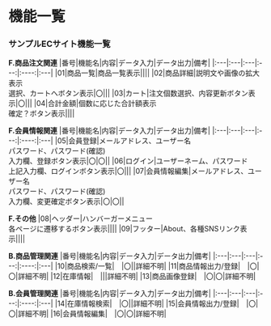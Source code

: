 # 機能一覧
### サンプルECサイト機能一覧

**F.商品注文関連**
|番号|機能名|内容|データ入力|データ出力|備考|
|:---|:---|:---|:---:|:----:|:---|
|01|商品一覧|商品一覧表示||||
|02|商品詳細|説明文や画像の拡大表示<br>選択、カートへボタン表示|〇|||
|03|カート|注文個数選択、内容更新ボタン表示|〇|||
|04|合計金額|個数に応じた合計額表示<br>確定？ボタン表示||||

**F.会員情報関連**
|番号|機能名|内容|データ入力|データ出力|備考|
|:---|:---|:---|:---:|:----:|:---|
|05|会員登録|メールアドレス、ユーザー名<br>パスワード、パスワード(確認)<br>入力欄、登録ボタン表示|〇|〇||
|06|ログイン|ユーザーネーム、パスワード<br>上記入力欄、ログインボタン表示|〇|||
|07|会員情報編集|メールアドレス、ユーザー名<br>パスワード、パスワード(確認)<br>入力欄、変更確定ボタン表示|〇|〇||

**F.その他**
|08|ヘッダー|ハンバーガーメニュー<br>各ページに遷移するボタン表示||||
|09|フッター|About、各種SNSリンク表示||||

**B.商品管理関連**
|番号|機能名|内容|データ入力|データ出力|備考|
|:---|:---|:---|:---:|:----:|:---|
|10|商品検索/一覧|　|〇||詳細不明|
|11|商品情報出力/登録|　|〇|〇|詳細不明|
|12|在庫情報|　|||詳細不明|
|13|商品画像登録|　|〇|〇|詳細不明|

**B.会員管理関連**
|番号|機能名|内容|データ入力|データ出力|備考|
|:---|:---|:---|:---:|:----:|:---|
|14|在庫情報検索|　|〇||詳細不明|
|15|会員情報出力/登録|　|〇|〇|詳細不明|
|16|会員情報編集|　|〇|〇|詳細不明|
